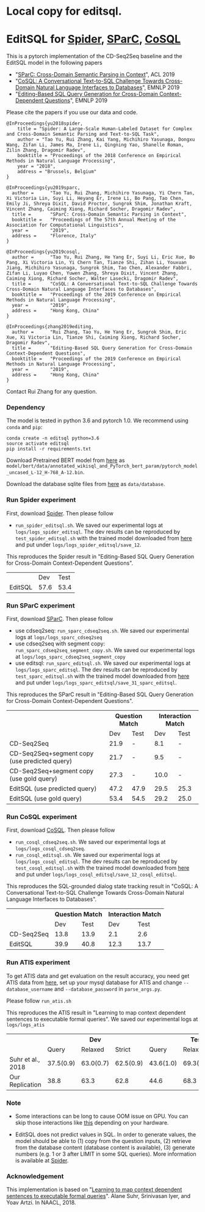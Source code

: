 # Local copy for editsql.

# EditSQL for [Spider](https://yale-lily.github.io/spider), [SParC](https://yale-lily.github.io/sparc), [CoSQL](https://yale-lily.github.io/cosql)

This is a pytorch implementation of the CD-Seq2Seq baseline and the EditSQL model in the following papers
- "[SParC: Cross-Domain Semantic Parsing in Context](https://arxiv.org/abs/1906.02285)", ACL 2019
- "[CoSQL: A Conversational Text-to-SQL Challenge Towards Cross-Domain Natural Language Interfaces to Databases](https://arxiv.org/pdf/1909.05378.pdf)", EMNLP 2019
- "[Editing-Based SQL Query Generation for Cross-Domain Context-Dependent Questions](https://arxiv.org/pdf/1909.00786.pdf)", EMNLP 2019

Please cite the papers if you use our data and code.
```
@InProceedings{yu2018spider,
    title = "Spider: A Large-Scale Human-Labeled Dataset for Complex and Cross-Domain Semantic Parsing and Text-to-SQL Task",
    author = "Tao Yu, Rui Zhang, Kai Yang, Michihiro Yasunaga, Dongxu Wang, Zifan Li, James Ma, Irene Li, Qingning Yao, Shanelle Roman, Zilin Zhang, Dragomir Radev",
    booktitle = "Proceedings of the 2018 Conference on Empirical Methods in Natural Language Processing",
    year = "2018",
    address = "Brussels, Belgium"
}

@InProceedings{yu2019sparc,
  author =      "Tao Yu, Rui Zhang, Michihiro Yasunaga, Yi Chern Tan, Xi Victoria Lin, Suyi Li, Heyang Er, Irene Li, Bo Pang, Tao Chen, Emily Ji, Shreya Dixit, David Proctor, Sungrok Shim, Jonathan Kraft, Vincent Zhang, Caiming Xiong, Richard Socher, Dragomir Radev",
  title =       "SParC: Cross-Domain Semantic Parsing in Context",
  booktitle =   "Proceedings of The 57th Annual Meeting of the Association for Computational Linguistics",
  year =        "2019",
  address =     "Florence, Italy"
}

@InProceedings{yu2019cosql,
  author =      "Tao Yu, Rui Zhang, He Yang Er, Suyi Li, Eric Xue, Bo Pang, Xi Victoria Lin, Yi Chern Tan, Tianze Shi, Zihan Li, Youxuan Jiang, Michihiro Yasunaga, Sungrok Shim, Tao Chen, Alexander Fabbri, Zifan Li, Luyao Chen, Yuwen Zhang, Shreya Dixit, Vincent Zhang, Caiming Xiong, Richard Socher, Walter Lasecki, Dragomir Radev",
  title =       "CoSQL: A Conversational Text-to-SQL Challenge Towards Cross-Domain Natural Language Interfaces to Databases",
  booktitle =   "Proceedings of the 2019 Conference on Empirical Methods in Natural Language Processing",
  year =        "2019",
  address =     "Hong Kong, China"
}

@InProceedings{zhang2019editing,
  author =      "Rui Zhang, Tao Yu, He Yang Er, Sungrok Shim, Eric Xue, Xi Victoria Lin, Tianze Shi, Caiming Xiong, Richard Socher, Dragomir Radev",
  title =       "Editing-Based SQL Query Generation for Cross-Domain Context-Dependent Questions",
  booktitle =   "Proceedings of the 2019 Conference on Empirical Methods in Natural Language Processing",
  year =        "2019",
  address =     "Hong Kong, China"
}
```

Contact Rui Zhang for any question.

### Dependency

The model is tested in python 3.6 and pytorch 1.0. We recommend using `conda` and `pip`:

```
conda create -n editsql python=3.6
source activate editsql
pip install -r requirements.txt
```

Download Pretrained BERT model from [here](https://drive.google.com/file/d/1f_LEWVgrtZLRuoiExJa5fNzTS8-WcAX9/view?usp=sharing) as `model/bert/data/annotated_wikisql_and_PyTorch_bert_param/pytorch_model_uncased_L-12_H-768_A-12.bin`.

Download the database sqlite files from [here](https://drive.google.com/file/d/1a828mkHcgyQCBgVla0jGxKJ58aV8RsYK/view?usp=sharing) as `data/database`.

### Run Spider experiment
First, download [Spider](https://yale-lily.github.io/spider). Then please follow

- `run_spider_editsql.sh`. We saved our experimental logs at `logs/logs_spider_editsql`. The dev results can be reproduced by `test_spider_editsql.sh` with the trained model downloaded from [here](https://drive.google.com/file/d/1KwXIdJBYKG0-PzCi1GvvSnUxJzxNq_CL/view?usp=sharing) and put under `logs/logs_spider_editsql/save_12`.

This reproduces the Spider result in "Editing-Based SQL Query Generation for Cross-Domain Context-Dependent Questions".

<table>
  <tr>
    <td></td>
    <td>Dev</td>
    <td>Test</td>
  </tr>
  <tr>
    <td>EditSQL</td>
    <td>57.6</td>
    <td>53.4</td>
  </tr>
</table>

### Run SParC experiment

First, download [SParC](https://yale-lily.github.io/sparc). Then please follow

- use cdseq2seq: `run_sparc_cdseq2seq.sh`. We saved our experimental logs at `logs/logs_sparc_cdseq2seq`
- use cdseq2seq with segment copy:  `run_sparc_cdseq2seq_segment_copy.sh`. We saved our experimental logs at `logs/logs_sparc_cdseq2seq_segment_copy`
- use editsql: `run_sparc_editsql.sh`. We saved our experimental logs at `logs/logs_sparc_editsql`. The dev results can be reproduced by `test_sparc_editsql.sh` with the trained model downloaded from [here](https://drive.google.com/file/d/1MRN3_mklw8biUphFxmD7OXJ57yS-FkJP/view?usp=sharing) and put under `logs/logs_sparc_editsql/save_31_sparc_editsql`.

This reproduces the SParC result in "Editing-Based SQL Query Generation for Cross-Domain Context-Dependent Questions".

<table>
  <tr>
    <th></th>
    <th colspan="2">Question Match</th>
    <th colspan="2">Interaction Match</th>
  </tr>
  <tr>
    <td></td>
    <td>Dev</td>
    <td>Test</td>
    <td>Dev</td>
    <td>Test</td>
  </tr>
  <tr>
    <td>CD-Seq2Seq</td>
    <td>21.9</td>
    <td>-</td>
    <td>8.1</td>
    <td>-</td>
  </tr>
  <tr>
    <td>CD-Seq2Seq+segment copy (use predicted query)</td>
    <td>21.7</td>
    <td>-</td>
    <td>9.5</td>
    <td>-</td>
  </tr>
  <tr>
    <td>CD-Seq2Seq+segment copy (use gold query)</td>
    <td>27.3</td>
    <td>-</td>
    <td>10.0</td>
    <td>-</td>
  </tr>
  <tr>
    <td>EditSQL (use predicted query)</td>
    <td>47.2</td>
    <td>47.9</td>
    <td>29.5</td>
    <td>25.3</td>
  </tr>
  <tr>
    <td>EditSQL (use gold query)</td>
    <td>53.4</td>
    <td>54.5</td>
    <td>29.2</td>
    <td>25.0</td>
  </tr>
</table>

### Run CoSQL experiment

First, download [CoSQL](https://yale-lily.github.io/cosql). Then please follow

- `run_cosql_cdseq2seq.sh`. We saved our experimental logs at `logs/logs_cosql_cdseq2seq`.
- `run_cosql_editsql.sh`. We saved our experimental logs at `logs/logs_cosql_editsql`. The dev results can be reproduced by `test_cosql_editsql.sh` with the trained model downloaded from [here](https://drive.google.com/file/d/1ggf05rLVUpqamkEFbhu2CX35-PTGpFx4/view?usp=sharing) and put under `logs/logs_cosql_editsql/save_12_cosql_editsql`.

This reproduces the SQL-grounded dialog state tracking result in "CoSQL: A Conversational Text-to-SQL Challenge Towards Cross-Domain Natural Language Interfaces to Databases".

<table>
  <tr>
    <th></th>
    <th colspan="2">Question Match</th>
    <th colspan="2">Interaction Match</th>
  </tr>
  <tr>
    <td></td>
    <td>Dev</td>
    <td>Test</td>
    <td>Dev</td>
    <td>Test</td>
  </tr>
  <tr>
    <td>CD-Seq2Seq</td>
    <td>13.8</td>
    <td>13.9</td>
    <td>2.1</td>
    <td>2.6</td>
  </tr>
  <tr>
    <td>EditSQL</td>
    <td>39.9</td>
    <td>40.8</td>
    <td>12.3</td>
    <td>13.7</td>
  </tr>
</table>

### Run ATIS experiment

To get ATIS data and get evaluation on the result accuracy, you need get ATIS data from [here](https://github.com/lil-lab/atis), set up your mysql database for ATIS and change `--database_username` and `--database_password` in `parse_args.py`.

Please follow `run_atis.sh`

This reproduces the ATIS result in "Learning to map context dependent sentences to executable formal queries".
We saved our experimental logs at `logs/logs_atis`

<table>
  <tr>
    <th></th>
    <th colspan="3">Dev</th>
    <th colspan="3">Test</th>
  </tr>
  <tr>
    <td></td>
    <td>Query</td>
    <td>Relaxed</td>
    <td>Strict</td>
    <td>Query</td>
    <td>Relaxed</td>
    <td>Strict</td>
  </tr>
  <tr>
    <td>Suhr et al., 2018</td>
    <td>37.5(0.9)</td>
    <td>63.0(0.7)</td>
    <td>62.5(0.9)</td>
    <td>43.6(1.0)</td>
    <td>69.3(0.8)</td>
    <td>69.2(0.8)</td>
  </tr>
  <tr>
    <td>Our Replication</td>
    <td>38.8</td>
    <td>63.3</td>
    <td>62.8</td>
    <td>44.6</td>
    <td>68.3</td>
    <td>68.2</td>
  </tr>
</table>

### Note

- Some interactions can be long to cause OOM issue on GPU. You can skip those interactions like [this](https://github.com/ryanzhumich/editsql/blob/master/model_util.py#L189) depending on your hardware.

- EditSQL does not predict values in SQL. In order to generate values, the model should be able to (1) copy from the question inputs, (2) retrieve from the database content (database content is available), (3) generate numbers (e.g. 1 or 3 after LIMIT in some SQL queries). More information is available at [Spider](https://yale-lily.github.io/spider).

### Acknowledgement

This implementation is based on "[Learning to map context dependent sentences to executable formal queries](https://github.com/lil-lab/atis)". Alane Suhr, Srinivasan Iyer, and Yoav Artzi. In NAACL, 2018.
